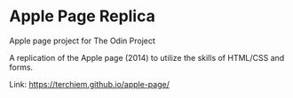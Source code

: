 # Apple Page Replica
Apple page project for The Odin Project

A replication of the Apple page (2014) to utilize the skills of HTML/CSS and forms.

Link: https://terchiem.github.io/apple-page/
